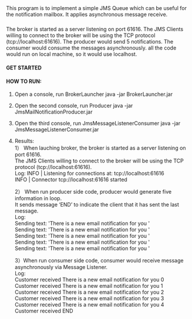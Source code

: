 ## 
This program is to implement a simple JMS Queue which can be useful for the notification mailbox. It applies asynchronous
message receive.
### 
The broker is started as a server listening on port 61616.
The JMS Clients willing to connect to the broker will be using the TCP protocol (tcp://localhost:61616).
The producer would send 5 notifications.
The consumer would consume the messages asynchronously.
all the code would run on local machine, so it would use localhost.

#### GET STARTED
#### HOW TO RUN:
1. Open a console, run BrokerLauncher
   java -jar BrokerLauncher.jar
2. Open the second console, run Producer
   java -jar JmsMailNotificationProducer.jar
3. Open the third console, run JmsMessageListenerConsumer
   java -jar JmsMessageListenerConsumer.jar

4. Results:  
   1） When lauching broker, the broker is started as a server listening on port 61616.  
   The JMS Clients willing to connect to the broker will be using the TCP protocol (tcp://localhost:61616).    
   Log:
   INFO | Listening for connections at: tcp://localhost:61616  
   INFO | Connector tcp://localhost:61616 started  

   2） When run producer side code, producer would generate five information in loop.  
   It sends message ‘END’ to indicate the client that it has sent the last message.  
   Log:  
   Sending text: 'There is a new email notification for you '  
   Sending text: 'There is a new email notification for you '  
   Sending text: 'There is a new email notification for you '  
   Sending text: 'There is a new email notification for you '  
   Sending text: 'There is a new email notification for you '  

   3）When run consumer side code, consumer would receive message asynchronously via Message Listener.  
   Log:  
   Customer received There is a new email notification for you 0  
   Customer received There is a new email notification for you 1  
   Customer received There is a new email notification for you 2  
   Customer received There is a new email notification for you 3  
   Customer received There is a new email notification for you 4  
   Customer received END  
